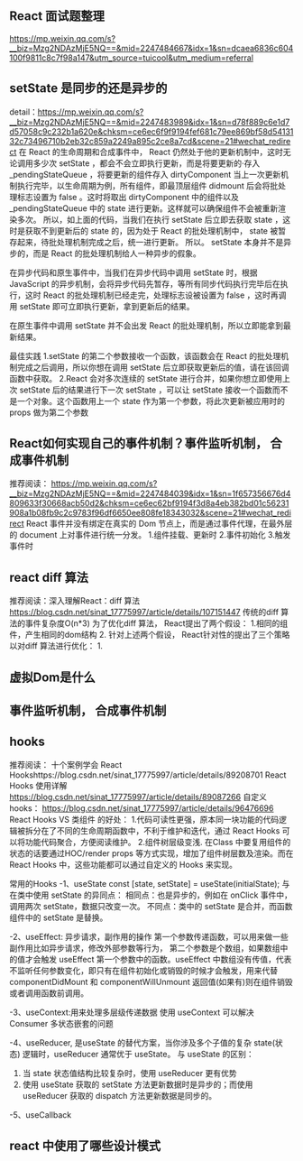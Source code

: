 ## React 面试题整理
https://mp.weixin.qq.com/s?__biz=Mzg2NDAzMjE5NQ==&mid=2247484667&idx=1&sn=dcaea6836c604100f9811c8c7f98a147&utm_source=tuicool&utm_medium=referral

## setState 是同步的还是异步的
detail：https://mp.weixin.qq.com/s?__biz=Mzg2NDAzMjE5NQ==&mid=2247483989&idx=1&sn=d78f889c6e1d7d57058c9c232b1a620e&chksm=ce6ec6f9f9194fef681c79ee869bf58d5413132c73496710b2eb32c859a2249a895c2ce8a7cd&scene=21#wechat_redirect
在 React 的生命周期和合成事件中， React 仍然处于他的更新机制中，这时无论调用多少次 setState ，都会不会立即执行更新，而是将要更新的·存入 _pendingStateQueue ，将要更新的组件存入 dirtyComponent 
当上一次更新机制执行完毕，以生命周期为例，所有组件，即最顶层组件 didmount 后会将批处理标志设置为 false 。这时将取出 dirtyComponent 中的组件以及 _pendingStateQueue 中的 state 进行更新。这样就可以确保组件不会被重新渲染多次。
所以，如上面的代码，当我们在执行 setState 后立即去获取 state ，这时是获取不到更新后的 state 的，因为处于 React 的批处理机制中， state 被暂存起来，待批处理机制完成之后，统一进行更新。
所以。 setState 本身并不是异步的，而是 React 的批处理机制给人一种异步的假象。

在异步代码和原生事件中，当我们在异步代码中调用 setState 时，根据 JavaScript 的异步机制，会将异步代码先暂存，等所有同步代码执行完毕后在执行，这时 React 的批处理机制已经走完，处理标志设被设置为 false ，这时再调用 setState 即可立即执行更新，拿到更新后的结果。

在原生事件中调用 setState 并不会出发 React 的批处理机制，所以立即能拿到最新结果。

最佳实践
1.setState 的第二个参数接收一个函数，该函数会在 React 的批处理机制完成之后调用，所以你想在调用 setState 后立即获取更新后的值，请在该回调函数中获取。
2.React 会对多次连续的 setState 进行合并，如果你想立即使用上次 setState 后的结果进行下一次 setState ，可以让 setState 接收一个函数而不是一个对象。这个函数用上一个 state 作为第一个参数，将此次更新被应用时的 props 做为第二个参数


## React如何实现自己的事件机制？事件监听机制， 合成事件机制
推荐阅读： https://mp.weixin.qq.com/s?__biz=Mzg2NDAzMjE5NQ==&mid=2247484039&idx=1&sn=1f657356676d4809633f30668acb50d2&chksm=ce6ec62bf9194f3d8a4eb382bd01c56231908a1b08fb9c2c9783f96df6650ee808fe18343032&scene=21#wechat_redirect
React 事件并没有绑定在真实的 Dom 节点上，而是通过事件代理，在最外层的 document 上对事件进行统一分发。
1.组件挂载、更新时
2.事件初始化
3.触发事件时


## react diff 算法
推荐阅读：深入理解React：diff 算法 https://blog.csdn.net/sinat_17775997/article/details/107151447
传统的diff 算法的事件复杂度O(n*3)
为了优化diff 算法， React提出了两个假设：
1.相同的组件，产生相同的dom结构
2.
针对上述两个假设， React针对性的提出了三个策略以对diff 算法进行优化：
1.
## 虚拟Dom是什么


## 事件监听机制， 合成事件机制

## hooks

推荐阅读：
十个案例学会 React Hookshttps://blog.csdn.net/sinat_17775997/article/details/89208701
React Hooks 使用详解 https://blog.csdn.net/sinat_17775997/article/details/89087266
自定义hooks： https://blog.csdn.net/sinat_17775997/article/details/96476696
React Hooks  VS 类组件 的好处：
1.代码可读性更强，原本同一块功能的代码逻辑被拆分在了不同的生命周期函数中，不利于维护和迭代，通过 React Hooks 可以将功能代码聚合，方便阅读维护。
2.组件树层级变浅. 在Class 中要复用组件的状态的话要通过HOC/render props 等方式实现，增加了组件树层数及渲染。而在 React Hooks 中，这些功能都可以通过自定义的 Hooks 来实现。

常用的Hooks
-1、useState
const [state, setState] = useState(initialState);
与在类中使用 setState 的异同点：
相同点：也是异步的，例如在 onClick 事件中，调用两次 setState，数据只改变一次。
不同点：类中的 setState 是合并，而函数组件中的 setState 是替换。

-2、useEffect: 异步请求，副作用的操作
第一个参数传递函数，可以用来做一些副作用比如异步请求，修改外部参数等行为，
第二个参数是个数组，如果数组中的值才会触发 useEffect 第一个参数中的函数。useEffect 中数组没有传值，代表不监听任何参数变化，即只有在组件初始化或销毁的时候才会触发，用来代替 componentDidMount 和 componentWillUnmount
返回值(如果有)则在组件销毁或者调用函数前调用。

-3、useContext:用来处理多层级传递数据
使用 useContext 可以解决 Consumer 多状态嵌套的问题

-4、useReducer, 是useState 的替代方案，当你涉及多个子值的复杂 state(状态) 逻辑时，useReducer 通常优于 useState。
与 useState 的区别：
1. 当 state 状态值结构比较复杂时，使用 useReducer 更有优势
2. 使用 useState 获取的 setState 方法更新数据时是异步的；而使用 useReducer 获取的 dispatch 方法更新数据是同步的。

-5、useCallback
## react 中使用了哪些设计模式
